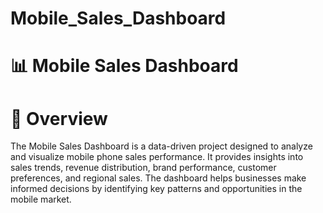 # Mobile_Sales_Dashboard

# 📊 Mobile Sales Dashboard

# 📌 Overview

The Mobile Sales Dashboard is a data-driven project designed to analyze and visualize mobile phone sales performance. It provides insights into sales trends, revenue distribution, brand performance, customer preferences, and regional sales. The dashboard helps businesses make informed decisions by identifying key patterns and opportunities in the mobile market.
